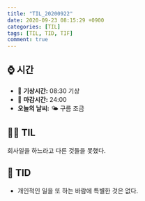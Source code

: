 ```yaml
---
title: "TIL_20200922"
date: 2020-09-23 08:15:29 +0900
categories: [TIL]
tags: [TIL, TID, TIF]
comment: true
---
```


## ⌚ 시간
- 🌅 **기상시간:** 08:30 기상
- 🌇 **마감시간:** 24:00
- **오늘의 날씨:** 🌤️ 구름 조금 

## 👨‍💻 TIL
회사일을 하느라고 다른 것들을 못했다.

## 📅 TID
- 개인적인 일을 또 하는 바람에 특별한 것은 없다.